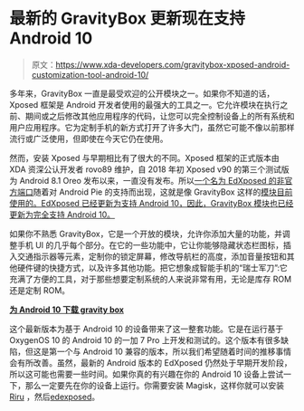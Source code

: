 # 最新的 GravityBox 更新现在支持 Android 10

> 原文：<https://www.xda-developers.com/gravitybox-xposed-android-customization-tool-android-10/>

多年来，GravityBox 一直是最受欢迎的公开模块之一。如果你不知道的话，Xposed 框架是 Android 开发者使用的最强大的工具之一。它允许模块在执行之前、期间或之后修改其他应用程序的代码，让您可以完全控制设备上的所有系统和用户应用程序。它为定制手机的新方式打开了许多大门，虽然它可能不像以前那样流行或广泛使用，但即使在今天它仍在使用。

然而，安装 Xposed 与早期相比有了很大的不同。Xposed 框架的正式版本由 XDA 资深公认开发者 rovo89 维护，自 2018 年初 Xposed v90 的第三个测试版为 Android 8.1 Oreo 发布以来，一直没有发布。所以[一个名为 EdXposed 的非官方端口](https://www.xda-developers.com/xposed-framework-unofficial-port-android-pie/)随着对 Android Pie 的支持而出现，这就是像 GravityBox 这样的[模块目前使用的。EdXposed 已经更新为支持 Android 10，因此，GravityBox 模块也已经更新为完全支持 Android 10。](https://www.xda-developers.com/gravitybox-android-pie-xposed-framework/)

如果你不熟悉 GravityBox，它是一个开放的模块，允许你添加大量的功能，并调整手机 UI 的几乎每个部分。在它的一些功能中，它让你能够隐藏状态栏图标，插入交通指示器等元素，定制你的锁定屏幕，修改导航栏的高度，添加音量按钮和其他硬件键的快捷方式，以及许多其他功能。把它想象成智能手机的“瑞士军刀”:它充满了方便的工具，对于那些想要定制系统的人来说非常有用，无论是库存 ROM 还是定制 ROM。

**[为 Android 10 下载 gravity box](https://forum.xda-developers.com/xposed/modules/app-gravitybox-v10-0-0-beta-1-android-10-t3974497)**

这个最新版本为基于 Android 10 的设备带来了这一整套功能。它是在运行基于 OxygenOS 10 的 Android 10 的一加 7 Pro 上开发和测试的。这个版本有很多缺陷，但这是第一个与 Android 10 兼容的版本，所以我们希望随着时间的推移事情会有所改善。虽然，最新的 Android 版本的 EdXposed 仍然处于早期开发阶段，所以这可能也需要一些时间。如果你真的有兴趣在你的 Android 10 设备上尝试一下，那么一定要先在你的设备上运行。你需要安装 Magisk，这样你就可以安装 [Riru](https://github.com/RikkaApps/Riru) ，然后[edexposed](https://github.com/ElderDrivers/EdXposed)。